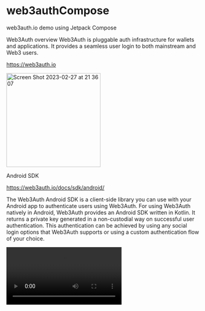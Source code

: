 # web3authCompose
web3auth.io demo using Jetpack Compose


Web3Auth overview
Web3Auth is pluggable auth infrastructure for wallets and applications. It provides a seamless user login to both mainstream and Web3 users.

https://web3auth.io

<img width="245" alt="Screen Shot 2023-02-27 at 21 36 07" src="https://user-images.githubusercontent.com/3600906/221754951-a0044083-9690-4593-915c-d6755e75b276.png">

Android SDK

https://web3auth.io/docs/sdk/android/

The Web3Auth Android SDK is a client-side library you can use with your Android app to authenticate users using Web3Auth. 
For using Web3Auth natively in Android, Web3Auth provides an Android SDK written in Kotlin.
It returns a private key generated in a non-custodial way on successful user authentication. 
This authentication can be achieved by using any social login options that Web3Auth supports or using a custom authentication flow of your choice.

<video src="https://user-images.githubusercontent.com/3600906/221755716-97cfc465-4166-4633-bbac-c9b80d7307d3.mp4" />
